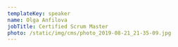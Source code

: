 ```yaml
---
templateKey: speaker
name: Olga Anfilova
jobTitle: Certified Scrum Master
photo: /static/img/cms/photo_2019-08-21_21-35-09.jpg
---
```


